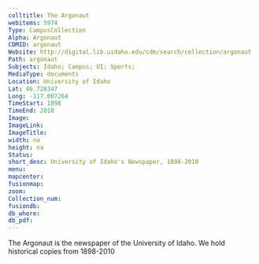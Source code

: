 ```yaml
---
colltitle: The Argonaut
webitems: 5974
Type: CampusCollection
Alpha: Argonaut
CDMID: argonaut
Website: http://digital.lib.uidaho.edu/cdm/search/collection/argonaut
Path: argonaut
Subjects: Idaho; Campus; UI; Sports; 
MediaType: documents
Location: University of Idaho
Lat: 46.728347
Long: -117.007264
TimeStart: 1898
TimeEnd: 2010
Image: 
ImageLink: 
ImageTitle: 
width: na
height: na
Status: 
short_desc: University of Idaho's Newspaper, 1898-2010 
menu: 
mapcenter: 
fusionmap: 
zoom: 
Collection_num: 
fusiondb: 
db_where: 
db_pdf: 
---
```

The Argonaut is the newspaper of the University of Idaho. We hold historical copies from 1898-2010 